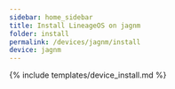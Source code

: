 ```yaml
---
sidebar: home_sidebar
title: Install LineageOS on jagnm
folder: install
permalink: /devices/jagnm/install
device: jagnm
---
```

{% include templates/device_install.md %}
